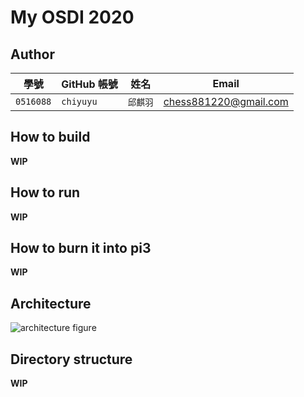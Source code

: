 # My OSDI 2020

## Author

| 學號 | GitHub 帳號 | 姓名 | Email |
| --- | ----------- | --- | --- |
|`0516088`| `chiyuyu` | `邱麒羽` | chess881220@gmail.com |

## How to build

**WIP**

## How to run

**WIP**

## How to burn it into pi3

**WIP**

## Architecture

![architecture figure]()

## Directory structure

**WIP**

